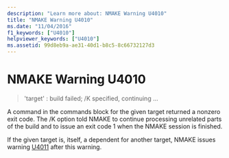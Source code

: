 ```yaml
---
description: "Learn more about: NMAKE Warning U4010"
title: "NMAKE Warning U4010"
ms.date: "11/04/2016"
f1_keywords: ["U4010"]
helpviewer_keywords: ["U4010"]
ms.assetid: 99d8eb9a-ae31-40d1-b8c5-8c66732127d3
---
```

# NMAKE Warning U4010

> 'target' : build failed; /K specified, continuing ...

A command in the commands block for the given target returned a nonzero exit code. The /K option told NMAKE to continue processing unrelated parts of the build and to issue an exit code 1 when the NMAKE session is finished.

If the given target is, itself, a dependent for another target, NMAKE issues warning [U4011](../../error-messages/tool-errors/nmake-warning-u4011.md) after this warning.
